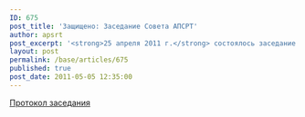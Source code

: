 ```yaml
---
ID: 675
post_title: 'Защищено: Заседание Совета АПСРТ'
author: apsrt
post_excerpt: '<strong>25 апреля 2011 г.</strong> состоялось заседание Совета АПСРТ с повесткой: &quot;О целевых взносах членов АПСРТ для проведения Собрания АПСРТ в 2011 г. в г. Иркутске (на Байкале)&quot;. Принятые решения отражены в Протоколе заседания.'
layout: post
permalink: /base/articles/675
published: true
post_date: 2011-05-05 12:35:00
---
```

<a href="http://www.apsrt.ru/docs/protocol-93.doc">Протокол заседания</a>